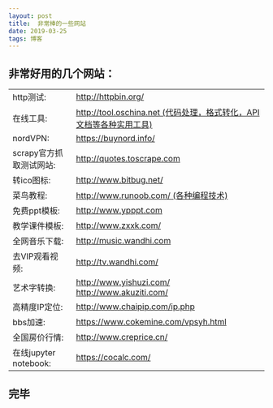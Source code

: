 ```yaml
---
layout: post
title:  非常棒的一些网站
date: 2019-03-25 
tags: 博客 
---
```



## 非常好用的几个网站：
<table>
<tr>
<td>http测试: </td>
<td><a href="http://httpbin.org/" target="_blank">http://httpbin.org/</a></td>
</tr>

<tr>
<td>在线工具: </td>
<td><a href="http://tool.oschina.net" target="_blank">http://tool.oschina.net (代码处理，格式转化，API文档等各种实用工具)</a></td>
</tr>

<tr>
<td>nordVPN:</td>
<td><a href=" https://buynord.info/" target="_blank"> https://buynord.info/</a></td>
</tr>

<tr>
<td>scrapy官方抓取测试网站:</td>
<td><a href=" http://quotes.toscrape.com" target="_blank"> http://quotes.toscrape.com</a></td>
</tr>

<tr>
<td>转ico图标: </td>
<td><a href=" http://www.bitbug.net/" target="_blank"> http://www.bitbug.net/</a></td>
</tr>

<tr>
<td>菜鸟教程: </td>
<td><a href="http://www.runoob.com/  " target="_blank"> http://www.runoob.com/  (各种编程技术)</a></td>
</tr>

<tr>
<td>免费ppt模板: </td>
<td><a href="http://www.ypppt.com" target="_blank">http://www.ypppt.com</a></td>
</tr>

<tr>
<td>教学课件模板: </td>
<td><a href="http://www.zxxk.com/" target="_blank">http://www.zxxk.com/</a></td>
</tr>

<tr>
<td>全网音乐下载: </td>
<td><a href="http://music.wandhi.com" target="_blank">http://music.wandhi.com</a></td>
</tr>

<tr>
<td>去VIP观看视频: </td>
<td><a href="http://tv.wandhi.com/" target="_blank">http://tv.wandhi.com/</a></td>
</tr>

<tr>
<td>艺术字转换: </td>
<td><a href="http://www.yishuzi.com/" target="_blank">http://www.yishuzi.com/</a> &nbsp;&nbsp;&nbsp;&nbsp;
<a href="http://www.akuziti.com/" target="_blank">http://www.akuziti.com/</a></td>
</tr>

<tr>
<td>高精度IP定位: </td>
<td><a href="http://www.chaipip.com/ip.php" target="_blank">http://www.chaipip.com/ip.php</a></td>
</tr>

<tr>
<td>bbs加速: </td>
<td><a href=https://www.cokemine.com/vpsyh.html" target="_blank">https://www.cokemine.com/vpsyh.html</a></td>
</tr>

<tr>
<td>全国房价行情: </td>
<td><a href="http://www.creprice.cn/" target="_blank">http://www.creprice.cn/</a></td>
</tr>

<tr>
<td>在线jupyter notebook: </td>
<td><a href="https://cocalc.com/" target="_blank">https://cocalc.com/</a></td>
</tr>

</table>


## 完毕





